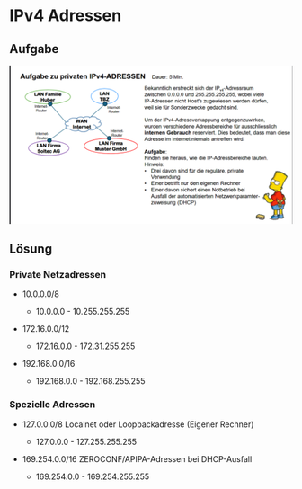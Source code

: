 # IPv4 Adressen

## Aufgabe
![Aufgabenstellung](/Images/Tag_2/Aufgabe_1_IPv4_Adressen.png)

## Lösung
### Private Netzadressen
* 10.0.0.0/8
    * 10.0.0.0 - 10.255.255.255

* 172.16.0.0/12
    * 172.16.0.0 - 172.31.255.255

* 192.168.0.0/16
    * 192.168.0.0 - 192.168.255.255
  
### Spezielle Adressen

* 127.0.0.0/8 Localnet oder Loopbackadresse (Eigener Rechner)
    * 127.0.0.0 - 127.255.255.255

* 169.254.0.0/16 ZEROCONF/APIPA-Adressen bei DHCP-Ausfall
    * 169.254.0.0 - 169.254.255.255